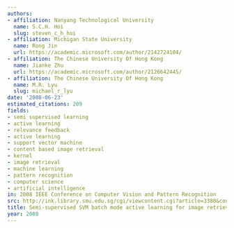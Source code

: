 ```yaml
---
authors:
- affiliation: Nanyang Technological University
  name: S.C.H. Hoi
  slug: steven_c_h_hoi
- affiliation: Michigan State University
  name: Rong Jin
  url: https://academic.microsoft.com/author/2142724104/
- affiliation: The Chinese University Of Hong Kong
  name: Jianke Zhu
  url: https://academic.microsoft.com/author/2126642445/
- affiliation: The Chinese University Of Hong Kong
  name: M.R. Lyu
  slug: michael_r_lyu
date: '2008-06-23'
estimated_citations: 209
fields:
- semi supervised learning
- active learning
- relevance feedback
- active learning
- support vector machine
- content based image retrieval
- kernel
- image retrieval
- machine learning
- pattern recognition
- computer science
- artificial intelligence
in: 2008 IEEE Conference on Computer Vision and Pattern Recognition
src: http://ink.library.smu.edu.sg/cgi/viewcontent.cgi?article=3380&context=sis_research
title: Semi-supervised SVM batch mode active learning for image retrieval
year: 2008
---
```

